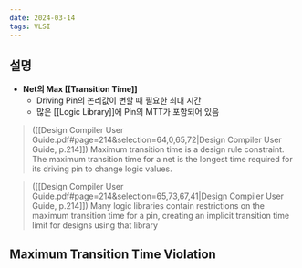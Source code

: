 ```yaml
---
date: 2024-03-14
tags: VLSI
---
```


## 설명

- **Net의 Max [[Transition Time]]**
	- Driving Pin의 논리값이 변할 때 필요한 최대 시간
	- 많은 [[Logic Library]]에 Pin의 MTT가 포함되어 있음

> ([[Design Compiler User Guide.pdf#page=214&selection=64,0,65,72|Design Compiler User Guide, p.214]])
> Maximum transition time is a design rule constraint. The maximum transition time for a net is the longest time required for its driving pin to change logic values.

> ([[Design Compiler User Guide.pdf#page=214&selection=65,73,67,41|Design Compiler User Guide, p.214]])
> Many logic libraries contain restrictions on the maximum transition time for a pin, creating an implicit transition time limit for designs using that library



## Maximum Transition Time Violation